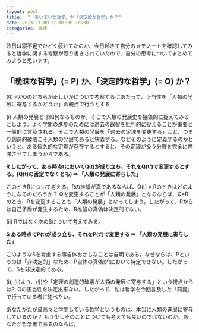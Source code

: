 ```yaml
---
layout: post
title:  "「あいまいな哲学」か「決定的な哲学」か？"
date: 2013-11-09 18:01:30 +0900
categories: 論理
---
```


昨日は寝不足でひどく疲れてたのか、今日起きて自分のメモノートを確認してみると哲学に関する考察が殴り書きされていたので、自分の思考についてまとめてみようと思います。


## 「曖昧な哲学」(= P) か、「決定的な哲学」(= Q) か？

(§) PかQのどちらが正しいかについて考察するにあたって、正当性を「人類の発展に寄与するかどうか」の観点で行うとする

(i) 人類の発展とは如何なるものか。そこで人類の発展史を抽象的に捉えてみるとしよう。よく学問の進歩のためには過去の叡智を批判的に捉えることが重要と一般的に言及される。そこで人類の発展を「過去の定理を変更する」こと、つまり創造的破壊こそ人類の発展であると狭義する。なぜそのように定義するのかというと、ある恒久的な定理が存在するとすると、その定理が扱う分野を完全に停滞させてしまうからである。

**R したがって、ある時点tにおいてQ(t)が成り立ち、それをQ(t')で変更するとする。(Q(t)の否定でなくとも) ⇛ 「人類の発展に寄与した」**

このときRについて考える。Rの推論が真であるならば、Q(t) = Rのときはどのようになるのだろうか？
Qを変更することが「人類の発展」となるならば、Q=Rのとき、Rを変更することも「人類の発展」となってしまう。したがって、Rからは自己矛盾が発生するため、R推論の真偽は決定的でない。

(ii) Rではなく次のSについて考えてみる。

**S ある時点でP(t)が成り立ち、それをP(t')で変更する ⇛ 「人類の発展に寄与した」**

このようなSを考慮する事自体おかしなことは自明である。なぜならば、Pというのは「非決定的」なため、P自体の真偽がtにおいて特定できない。したがって、Sも非決定的である。

(i), (ii)より、(§)や「定理の創造的破壊が人類の発展に寄与する」という視点からはP, Qの正当性を決定出来ない。したがって、私は哲学を今回言及した「前提」で行っている者に述べたい。

あなたがたが鼻高々と学問している哲学というものは、本当に人類の進展に寄与しているのか？
もう少しそのことについても考えても良いのではないのか。あなたが哲学者であるのならば。
